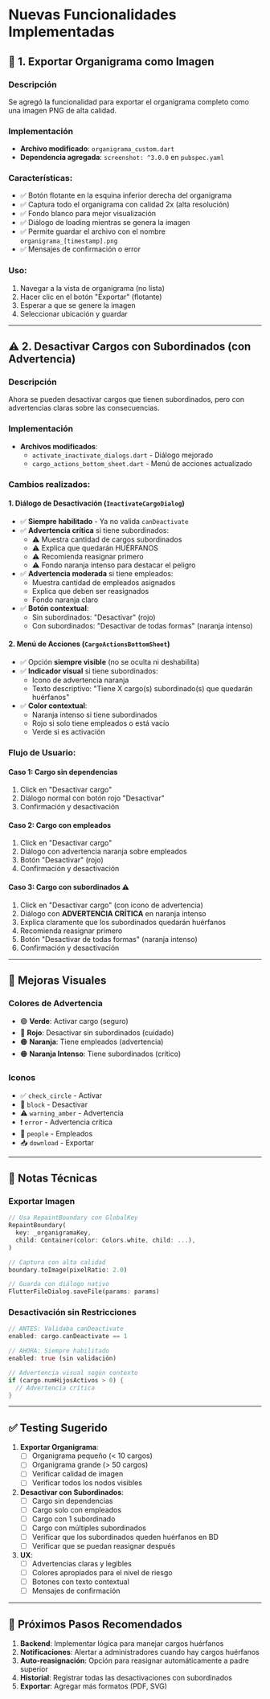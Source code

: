# Nuevas Funcionalidades Implementadas

## 📸 1. Exportar Organigrama como Imagen

### Descripción
Se agregó la funcionalidad para exportar el organigrama completo como una imagen PNG de alta calidad.

### Implementación
- **Archivo modificado**: `organigrama_custom.dart`
- **Dependencia agregada**: `screenshot: ^3.0.0` en `pubspec.yaml`

### Características:
- ✅ Botón flotante en la esquina inferior derecha del organigrama
- ✅ Captura todo el organigrama con calidad 2x (alta resolución)
- ✅ Fondo blanco para mejor visualización
- ✅ Diálogo de loading mientras se genera la imagen
- ✅ Permite guardar el archivo con el nombre `organigrama_[timestamp].png`
- ✅ Mensajes de confirmación o error

### Uso:
1. Navegar a la vista de organigrama (no lista)
2. Hacer clic en el botón "Exportar" (flotante)
3. Esperar a que se genere la imagen
4. Seleccionar ubicación y guardar

---

## ⚠️ 2. Desactivar Cargos con Subordinados (con Advertencia)

### Descripción
Ahora se pueden desactivar cargos que tienen subordinados, pero con advertencias claras sobre las consecuencias.

### Implementación
- **Archivos modificados**:
  - `activate_inactivate_dialogs.dart` - Diálogo mejorado
  - `cargo_actions_bottom_sheet.dart` - Menú de acciones actualizado

### Cambios realizados:

#### 1. Diálogo de Desactivación (`InactivateCargoDialog`)
- ✅ **Siempre habilitado** - Ya no valida `canDeactivate`
- ✅ **Advertencia crítica** si tiene subordinados:
  - ⚠️ Muestra cantidad de cargos subordinados
  - ⚠️ Explica que quedarán HUÉRFANOS
  - ⚠️ Recomienda reasignar primero
  - ⚠️ Fondo naranja intenso para destacar el peligro
- ✅ **Advertencia moderada** si tiene empleados:
  - Muestra cantidad de empleados asignados
  - Explica que deben ser reasignados
  - Fondo naranja claro
- ✅ **Botón contextual**:
  - Sin subordinados: "Desactivar" (rojo)
  - Con subordinados: "Desactivar de todas formas" (naranja intenso)

#### 2. Menú de Acciones (`CargoActionsBottomSheet`)
- ✅ Opción **siempre visible** (no se oculta ni deshabilita)
- ✅ **Indicador visual** si tiene subordinados:
  - Icono de advertencia naranja
  - Texto descriptivo: "Tiene X cargo(s) subordinado(s) que quedarán huérfanos"
- ✅ **Color contextual**:
  - Naranja intenso si tiene subordinados
  - Rojo si solo tiene empleados o está vacío
  - Verde si es activación

### Flujo de Usuario:

#### Caso 1: Cargo sin dependencias
1. Click en "Desactivar cargo"
2. Diálogo normal con botón rojo "Desactivar"
3. Confirmación y desactivación

#### Caso 2: Cargo con empleados
1. Click en "Desactivar cargo"
2. Diálogo con advertencia naranja sobre empleados
3. Botón "Desactivar" (rojo)
4. Confirmación y desactivación

#### Caso 3: Cargo con subordinados ⚠️
1. Click en "Desactivar cargo" (con icono de advertencia)
2. Diálogo con **ADVERTENCIA CRÍTICA** en naranja intenso
3. Explica claramente que los subordinados quedarán huérfanos
4. Recomienda reasignar primero
5. Botón "Desactivar de todas formas" (naranja intenso)
6. Confirmación y desactivación

---

## 🎨 Mejoras Visuales

### Colores de Advertencia
- 🟢 **Verde**: Activar cargo (seguro)
- 🔴 **Rojo**: Desactivar sin subordinados (cuidado)
- 🟠 **Naranja**: Tiene empleados (advertencia)
- 🟠 **Naranja Intenso**: Tiene subordinados (crítico)

### Iconos
- ✅ `check_circle` - Activar
- 🚫 `block` - Desactivar
- ⚠️ `warning_amber` - Advertencia
- ❗ `error` - Advertencia crítica
- 👥 `people` - Empleados
- 📥 `download` - Exportar

---

## 📝 Notas Técnicas

### Exportar Imagen
```dart
// Usa RepaintBoundary con GlobalKey
RepaintBoundary(
  key: _organigramaKey,
  child: Container(color: Colors.white, child: ...),
)

// Captura con alta calidad
boundary.toImage(pixelRatio: 2.0)

// Guarda con diálogo nativo
FlutterFileDialog.saveFile(params: params)
```

### Desactivación sin Restricciones
```dart
// ANTES: Validaba canDeactivate
enabled: cargo.canDeactivate == 1

// AHORA: Siempre habilitado
enabled: true (sin validación)

// Advertencia visual según contexto
if (cargo.numHijosActivos > 0) {
  // Advertencia crítica
}
```

---

## ✅ Testing Sugerido

1. **Exportar Organigrama**:
   - [ ] Organigrama pequeño (< 10 cargos)
   - [ ] Organigrama grande (> 50 cargos)
   - [ ] Verificar calidad de imagen
   - [ ] Verificar todos los nodos visibles

2. **Desactivar con Subordinados**:
   - [ ] Cargo sin dependencias
   - [ ] Cargo solo con empleados
   - [ ] Cargo con 1 subordinado
   - [ ] Cargo con múltiples subordinados
   - [ ] Verificar que los subordinados queden huérfanos en BD
   - [ ] Verificar que se puedan reasignar después

3. **UX**:
   - [ ] Advertencias claras y legibles
   - [ ] Colores apropiados para el nivel de riesgo
   - [ ] Botones con texto contextual
   - [ ] Mensajes de confirmación

---

## 🚀 Próximos Pasos Recomendados

1. **Backend**: Implementar lógica para manejar cargos huérfanos
2. **Notificaciones**: Alertar a administradores cuando hay cargos huérfanos
3. **Auto-reasignación**: Opción para reasignar automáticamente a padre superior
4. **Historial**: Registrar todas las desactivaciones con subordinados
5. **Exportar**: Agregar más formatos (PDF, SVG)
